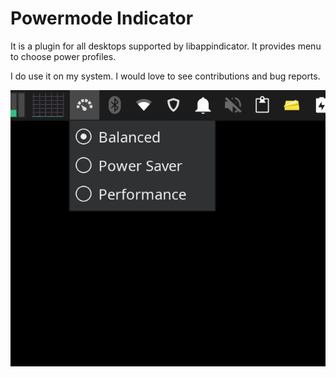 # Powermode Indicator

It is a plugin for all desktops supported by libappindicator. It provides menu to choose power profiles.

I do use it on my system. I would love to see contributions and bug reports. 

![How many is shown](./screenshot.png)

